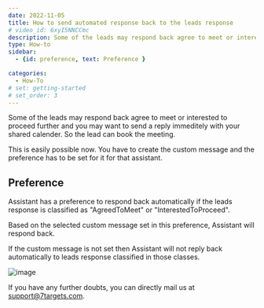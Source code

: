 ```yaml
---
date: 2022-11-05
title: How to send automated response back to the leads response
# video_id: 6xyI5NNCCmc
description: Some of the leads may respond back agree to meet or interested to proceed further and you may want to send a reply immeditely with your shared calender. So the lead can book the meeting.
type: How-to
sidebar:
  - {id: preference, text: Preference }

categories:
  - How-To
# set: getting-started
# set_order: 3
---
```

Some of the leads may respond back agree to meet or interested to proceed further and you may want to send a reply immeditely with your shared calender. So the lead can book the meeting.

This is easily possible now. You have to create the custom message and the preference has to be set for it for that assistant. 

## Preference
Assistant has a preference to respond back automatically if the leads response is classified as "AgreedToMeet" or "InterestedToProceed". 

Based on the selected custom message set in this preference, Assistant will respond back. 

If the custom message is not set then Assistant will not reply back automatically to leads response classified in those classes.

![image](../../images/automatically-respond-back.png)

If you have any further doubts, you can directly mail us at support@7targets.com.

